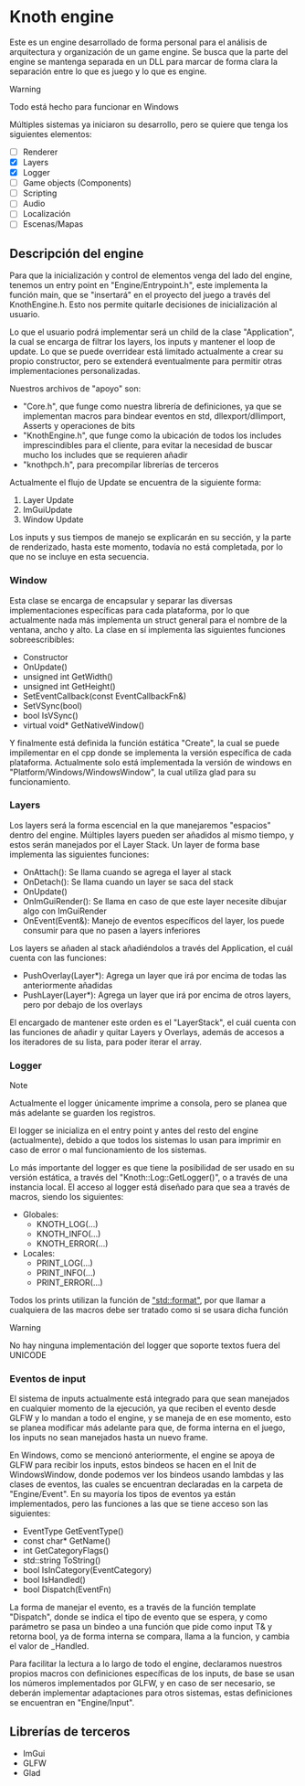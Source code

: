 # Knoth engine

Este es un engine desarrollado de forma personal para el análisis de arquitectura y organización de un game engine. Se busca que la parte del engine se mantenga separada en un DLL para marcar de forma clara la separación entre lo que es juego y lo que es engine.

> [!WARNING]
> Todo está hecho para funcionar en Windows

Múltiples sistemas ya iniciaron su desarrollo, pero se quiere que tenga los siguientes elementos:
- [ ] Renderer
- [x] Layers
- [x] Logger
- [ ] Game objects (Components)
- [ ] Scripting
- [ ] Audio
- [ ] Localización
- [ ] Escenas/Mapas

## Descripción del engine
Para que la inicialización y control de elementos venga del lado del engine, tenemos un entry point en "Engine/Entrypoint.h", este implementa la función main, que se "insertará" en el proyecto del juego a través del KnothEngine.h. Esto nos permite quitarle decisiones de inicialización al usuario.

Lo que el usuario podrá implementar será un child de la clase "Application", la cual se encarga de filtrar los layers, los inputs y mantener el loop de update. Lo que se puede overridear está limitado actualmente a crear su propio constructor, pero se extenderá eventualmente para permitir otras implementaciones personalizadas.

Nuestros archivos de "apoyo" son:
- "Core.h", que funge como nuestra librería de definiciones, ya que se implementan macros para bindear eventos en std, dllexport/dllimport, Asserts y operaciones de bits
- "KnothEngine.h", que funge como la ubicación de todos los includes imprescindibles para el cliente, para evitar la necesidad de buscar mucho los includes que se requieren añadir
- "knothpch.h", para precompilar librerías de terceros

Actualmente el flujo de Update se encuentra de la siguiente forma:
1. Layer Update
2. ImGuiUpdate
3. Window Update

Los inputs y sus tiempos de manejo se explicarán en su sección, y la parte de renderizado, hasta este momento, todavía no está completada, por lo que no se incluye en esta secuencia.

### Window

Esta clase se encarga de encapsular y separar las diversas implementaciones específicas para cada plataforma, por lo que actualmente nada más implementa un struct general para el nombre de la ventana, ancho y alto. La clase en sí implementa las siguientes funciones sobreescribibles:
- Constructor
- OnUpdate()
- unsigned int GetWidth()
- unsigned int GetHeight()
- SetEventCallback(const EventCallbackFn&)
- SetVSync(bool)
- bool IsVSync()
- virtual void* GetNativeWindow()

Y finalmente está definida la función estática "Create", la cual se puede impilementar en el cpp donde se implementa la versión específica de cada plataforma. Actualmente solo está implementada la versión de windows en "Platform/Windows/WindowsWindow", la cual utiliza glad para su funcionamiento.

### Layers

Los layers será la forma escencial en la que manejaremos "espacios" dentro del engine. Múltiples layers pueden ser añadidos al mismo tiempo, y estos serán manejados por el Layer Stack.
Un layer de forma base implementa las siguientes funciones:
- OnAttach(): Se llama cuando se agrega el layer al stack
- OnDetach(): Se llama cuando un layer se saca del stack
- OnUpdate()
- OnImGuiRender(): Se llama en caso de que este layer necesite dibujar algo con ImGuiRender
- OnEvent(Event&): Manejo de eventos específicos del layer, los puede consumir para que no pasen a layers inferiores

Los layers se añaden al stack añadiéndolos a través del Application, el cuál cuenta con las funciones:
- PushOverlay(Layer*): Agrega un layer que irá por encima de todas las anteriormente añadidas
- PushLayer(Layer*): Agrega un layer que irá por encima de otros layers, pero por debajo de los overlays

El encargado de mantener este orden es el "LayerStack", el cuál cuenta con las funciones de añadir y quitar Layers y Overlays, además de accesos a los iteradores de su lista, para poder iterar el array.

### Logger

> [!NOTE]
> Actualmente el logger únicamente imprime a consola, pero se planea que más adelante se guarden los registros.

El logger se inicializa en el entry point y antes del resto del engine (actualmente), debido a que todos los sistemas lo usan para imprimir en caso de error o mal funcionamiento de los sistemas.

Lo más importante del logger es que tiene la posibilidad de ser usado en su versión estática, a través del "Knoth::Log::GetLogger()", o a través de una instancia local. El acceso al logger está diseñado para que sea a través de macros, siendo los siguientes:
- Globales:
  - KNOTH_LOG(...)
  - KNOTH_INFO(...)
  - KNOTH_ERROR(...)
- Locales:
  - PRINT_LOG(...)
  - PRINT_INFO(...)
  - PRINT_ERROR(...)
 
Todos los prints utilizan la función de ["std::format"](https://en.cppreference.com/w/cpp/utility/format/format), por que llamar a cualquiera de las macros debe ser tratado como si se usara dicha función

> [!WARNING]
> No hay ninguna implementación del logger que soporte textos fuera del UNICODE

### Eventos de input

El sistema de inputs actualmente está integrado para que sean manejados en cualquier momento de la ejecución, ya que reciben el evento desde GLFW y lo mandan a todo el engine, y se maneja de en ese momento, esto se planea modificar más adelante para que, de forma interna en el juego, los inputs no sean manejados hasta un nuevo frame.

En Windows, como se mencionó anteriormente, el engine se apoya de GLFW para recibir los inputs, estos bindeos se hacen en el Init de WindowsWindow, donde podemos ver los bindeos usando lambdas y las clases de eventos, las cuales se encuentran declaradas en la carpeta de "Engine/Event". En su mayoría los tipos de eventos ya están implementados, pero las funciones a las que se tiene acceso son las siguientes:
- EventType GetEventType()
- const char* GetName()
- int GetCategoryFlags()
- std::string ToString()
- bool IsInCategory(EventCategory)
- bool IsHandled()
- bool Dispatch<T>(EventFn<T>)

La forma de manejar el evento, es a través de la función template "Dispatch", donde se indica el tipo de evento que se espera, y como parámetro se pasa un bindeo a una función que pide como input T& y retorna bool, ya de forma interna se compara, llama a la funcion, y cambia el valor de _Handled.

Para facilitar la lectura a lo largo de todo el engine, declaramos nuestros propios macros con definiciones específicas de los inputs, de base se usan los números implementados por GLFW, y en caso de ser necesario, se deberán implementar adaptaciones para otros sistemas, estas definiciones se encuentran en "Engine/Input".

## Librerías de terceros
- ImGui
- GLFW
- Glad
